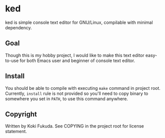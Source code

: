 # ked

ked is simple console text editor for GNU/Linux, compilable with minimal dependency.

## Goal

Though this is my hobby project, I would like to make this text editor easy-to-use for
both Emacs user and beginner of console text editor.

## Install

You should be able to compile with executing `make` command in project root.
Currently, `install` rule is not provided so you'll need to copy binary to
somewhere you set in `PATH`, to use this command anywhere.

## Copyright

Written by Koki Fukuda. See COPYING in the project root for license statement.

